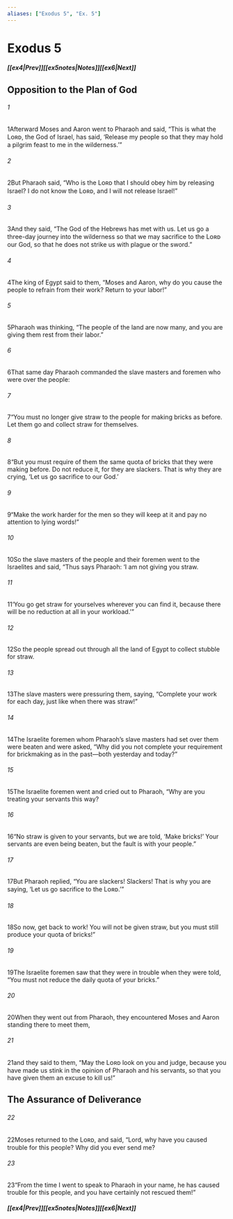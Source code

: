 ```yaml
---
aliases: ["Exodus 5", "Ex. 5"]
---
```

# Exodus 5
##### <span class=arrow-left></span>[[ex4|Prev]]<span class=navigation-separator></span>[[ex5notes|Notes]]<span class=navigation-separator></span>[[ex6|Next]]<span class=arrow-right></span>
## Opposition to the Plan of God
###### 1
<span class=verse-first>1</span>Afterward Moses and Aaron went to Pharaoh and said, “This is what the Lᴏʀᴅ, the God of Israel, has said, ‘Release my people so that they may hold a pilgrim feast to me in the wilderness.’”
###### 2
<span class=verse-body>2</span>But Pharaoh said, “Who is the Lᴏʀᴅ that I should obey him by releasing Israel? I do not know the Lᴏʀᴅ, and I will not release Israel!”
###### 3
<span class=verse-body>3</span>And they said, “The God of the Hebrews has met with us. Let us go a three-day journey into the wilderness so that we may sacrifice to the Lᴏʀᴅ our God, so that he does not strike us with plague or the sword.”
###### 4
<span class=verse-body>4</span>The king of Egypt said to them, “Moses and Aaron, why do you cause the people to refrain from their work? Return to your labor!”
###### 5
<span class=verse-body>5</span>Pharaoh was thinking, “The people of the land are now many, and you are giving them rest from their labor.”
###### 6
<span class=verse-body>6</span>That same day Pharaoh commanded the slave masters and foremen who were over the people:
###### 7
<span class=verse-body>7</span>“You must no longer give straw to the people for making bricks as before. Let them go and collect straw for themselves.
###### 8
<span class=verse-body>8</span>“But you must require of them the same quota of bricks that they were making before. Do not reduce it, for they are slackers. That is why they are crying, ‘Let us go sacrifice to our God.’
###### 9
<span class=verse-body>9</span>“Make the work harder for the men so they will keep at it and pay no attention to lying words!”
<div class=paragraph-break></div>

###### 10
<span class=verse-first>10</span>So the slave masters of the people and their foremen went to the Israelites and said, “Thus says Pharaoh: ‘I am not giving you straw.
###### 11
<span class=verse-body>11</span>‘You go get straw for yourselves wherever you can find it, because there will be no reduction at all in your workload.’”
###### 12
<span class=verse-body>12</span>So the people spread out through all the land of Egypt to collect stubble for straw.
###### 13
<span class=verse-body>13</span>The slave masters were pressuring them, saying, “Complete your work for each day, just like when there was straw!”
###### 14
<span class=verse-body>14</span>The Israelite foremen whom Pharaoh’s slave masters had set over them were beaten and were asked, “Why did you not complete your requirement for brickmaking as in the past—both yesterday and today?”
<div class=paragraph-break></div>

###### 15
<span class=verse-first>15</span>The Israelite foremen went and cried out to Pharaoh, “Why are you treating your servants this way?
###### 16
<span class=verse-body>16</span>“No straw is given to your servants, but we are told, ‘Make bricks!’ Your servants are even being beaten, but the fault is with your people.”
###### 17
<span class=verse-body>17</span>But Pharaoh replied, “You are slackers! Slackers! That is why you are saying, ‘Let us go sacrifice to the Lᴏʀᴅ.’”
###### 18
<span class=verse-body>18</span>So now, get back to work! You will not be given straw, but you must still produce your quota of bricks!”
###### 19
<span class=verse-body>19</span>The Israelite foremen saw that they were in trouble when they were told, “You must not reduce the daily quota of your bricks.”
###### 20
<span class=verse-body>20</span>When they went out from Pharaoh, they encountered Moses and Aaron standing there to meet them,
###### 21
<span class=verse-body>21</span>and they said to them, “May the Lᴏʀᴅ look on you and judge, because you have made us stink in the opinion of Pharaoh and his servants, so that you have given them an excuse to kill us!”
## The Assurance of Deliverance
###### 22
<span class=verse-first>22</span>Moses returned to the Lᴏʀᴅ, and said, “Lord, why have you caused trouble for this people? Why did you ever send me?
###### 23
<span class=verse-body>23</span>“From the time I went to speak to Pharaoh in your name, he has caused trouble for this people, and you have certainly not rescued them!”
##### <span class=arrow-left></span>[[ex4|Prev]]<span class=navigation-separator></span>[[ex5notes|Notes]]<span class=navigation-separator></span>[[ex6|Next]]<span class=arrow-right></span>